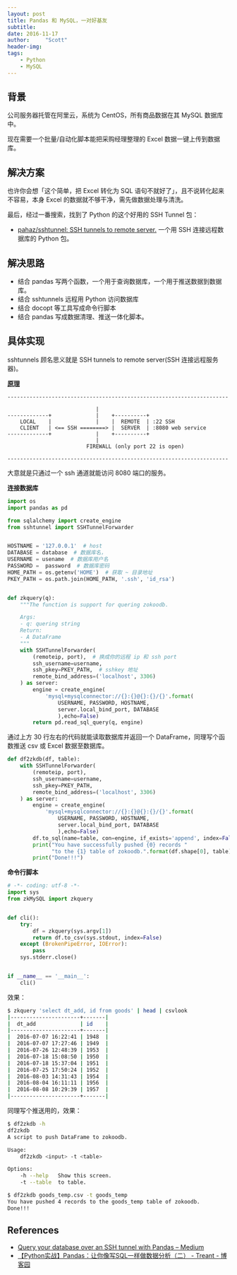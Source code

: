 ```yaml
---
layout: post
title: Pandas 和 MySQL，一对好基友
subtitle:   
date: 2016-11-17
author:     "Scott"
header-img: 
tags:
    - Python
    - MySQL
---
```



## 背景
公司服务器托管在阿里云，系统为 CentOS，所有商品数据在其 MySQL 数据库中。

现在需要一个批量/自动化脚本能把采购经理整理的 Excel 数据一键上传到数据库。

## 解决方案
也许你会想「这个简单，把 Excel 转化为 SQL 语句不就好了」，且不说转化起来不容易，本身 Excel 的数据就不够干净，需先做数据处理与清洗。

最后，经过一番搜索，找到了 Python 的这个好用的 SSH Tunnel 包：

* [pahaz/sshtunnel: SSH tunnels to remote server.](https://github.com/pahaz/sshtunnel) 一个用 SSH 连接远程数据库的 Python 包。

## 解决思路
* 结合 pandas 写两个函数，一个用于查询数据库，一个用于推送数据到数据库。
* 结合 sshtunnels 远程用 Python 访问数据库
* 结合 docopt 等工具写成命令行脚本
* 结合 pandas 写成数据清理、推送一体化脚本。

## 具体实现
sshtunnels 顾名思义就是  SSH tunnels to remote server(SSH 连接远程服务器)。

**[原理](https://github.com/pahaz/sshtunnel#usage-scenarios)**

```
----------------------------------------------------------------------

                            |
-------------+              |    +----------+
    LOCAL    |              |    |  REMOTE  | :22 SSH
    CLIENT   | <== SSH ========> |  SERVER  | :8080 web service
-------------+              |    +----------+
                            |
                         FIREWALL (only port 22 is open)

----------------------------------------------------------------------
```

大意就是只通过一个 ssh 通道就能访问 8080 端口的服务。

**连接数据库**

```python
import os
import pandas as pd

from sqlalchemy import create_engine
from sshtunnel import SSHTunnelForwarder


HOSTNAME = '127.0.0.1'  # host
DATABASE = database  # 数据库名，
USERNAME = usename  # 数据库用户名
PASSWORD =  password  # 数据库密码
HOME_PATH = os.getenv('HOME')  # 获取 ~ 目录地址
PKEY_PATH = os.path.join(HOME_PATH, '.ssh', 'id_rsa')


def zkquery(q):
    """The function is support for quering zokoodb.

    Args:
    - q: quering string
    Return:
    - A DataFrame
    """
    with SSHTunnelForwarder(
        (remoteip, port),  # 换成你的远程 ip 和 ssh port
        ssh_username=username,
        ssh_pkey=PKEY_PATH,  # sshkey 地址
        remote_bind_address=('localhost', 3306)
    ) as server:
        engine = create_engine(
            'mysql+mysqlconnector://{}:{}@{}:{}/{}'.format(
                USERNAME, PASSWORD, HOSTNAME,
                server.local_bind_port, DATABASE
                ),echo=False)
        return pd.read_sql_query(q, engine)
```

通过上方 30 行左右的代码就能读取数据库并返回一个 DataFrame，同理写个函数推送 csv 或 Excel 数据至数据库。

```python
def df2zkdb(df, table):
    with SSHTunnelForwarder(
        (remoteip, port),
        ssh_username=username,
        ssh_pkey=PKEY_PATH,
        remote_bind_address=('localhost', 3306)
    ) as server:
        engine = create_engine(
            'mysql+mysqlconnector://{}:{}@{}:{}/{}'.format(
                USERNAME, PASSWORD, HOSTNAME,
                server.local_bind_port, DATABASE
                ),echo=False)
        df.to_sql(name=table, con=engine, if_exists='append', index=False)
        print("You have successfully pushed {0} records "
              "to the {1} table of zokoodb.".format(df.shape[0], table))
        print("Done!!!")
```

**命令行脚本**

```python
# -*- coding: utf-8 -*-
import sys
from zkMySQL import zkquery


def cli():
    try:
        df = zkquery(sys.argv[1])
        return df.to_csv(sys.stdout, index=False)
    except (BrokenPipeError, IOError):
        pass
    sys.stderr.close()


if __name__ == '__main__':
    cli()

```

效果：

```bash
$ zkquery 'select dt_add, id from goods' | head | csvlook
|----------------------+-------|
|  dt_add              | id    |
|----------------------+-------|
|  2016-07-07 16:22:41 | 1948  |
|  2016-07-07 17:27:46 | 1949  |
|  2016-07-26 12:48:39 | 1953  |
|  2016-07-18 15:08:50 | 1950  |
|  2016-07-18 15:37:04 | 1951  |
|  2016-07-25 17:50:24 | 1952  |
|  2016-08-03 14:31:43 | 1954  |
|  2016-08-04 16:11:11 | 1956  |
|  2016-08-08 10:29:39 | 1957  |
|----------------------+-------|
```

同理写个推送用的，效果：

```bash
$ df2zkdb -h
df2zkdb
A script to push DataFrame to zokoodb.

Usage:
    df2zkdb <input> -t <table>

Options:
    -h --help   Show this screen.
    -t --table  to table.

$ df2zkdb goods_temp.csv -t goods_temp
You have pushed 4 records to the goods_temp table of zokoodb.
Done!!!
```

## References
* [Query your database over an SSH tunnel with Pandas – Medium](https://medium.com/@amirziai/query-your-database-over-an-ssh-tunnel-with-pandas-603ce49b35a1#.ootfbcclj)
* [【Python实战】Pandas：让你像写SQL一样做数据分析（二） - Treant - 博客园](http://www.cnblogs.com/en-heng/p/5686062.html)

